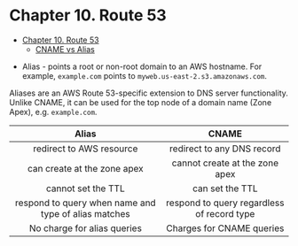 # Chapter 10. Route 53

<!-- TOC -->

- [Chapter 10. Route 53](#chapter-10-route-53)
    - [CNAME vs Alias](#cname-vs-alias)

<!-- /TOC -->

* Alias - points a root or non-root domain to an AWS hostname. For example, `example.com` points to `myweb.us-east-2.s3.amazonaws.com`.

Aliases are an AWS Route 53-specific extension to DNS server functionality. Unlike CNAME, it can be used for the top node of a domain name (Zone Apex), e.g. `example.com`.

|                        Alias                         |                   CNAME                    |
|:----------------------------------------------------:|:------------------------------------------:|
|               redirect to AWS resource               |         redirect to any DNS record         |
|             can create at the zone apex              |       cannot create at the zone apex       |
|                  cannot set the TTL                  |              can set the TTL               |
| respond to query when name and type of alias matches | respond to query regardless of record type |
|             No charge for alias queries              |         Charges for CNAME queries          |
